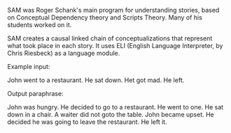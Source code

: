 SAM was Roger Schank's main program for understanding stories, based on Conceptual Dependency theory and Scripts Theory. Many of his students worked on it.

SAM creates a causal linked chain of conceptualizations that represent what took place in each story. It uses ELI (English Language Interpreter, by Chris Riesbeck) as a language module.

Example input:

John went to a restaurant. He sat down. Het got mad. He left.

Output paraphrase:

John was hungry. He decided to go to a restaurant. He went to one. He sat down in a chair. A waiter did not goto the table. John became upset. He decided he was going to leave the restaurant. He left it.
